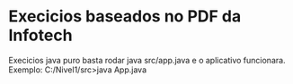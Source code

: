 # Execicios baseados no PDF da Infotech
Execicios java puro basta rodar java src/app.java e o aplicativo funcionara.
Exemplo:
C:/Nivel1/src>java App.java
